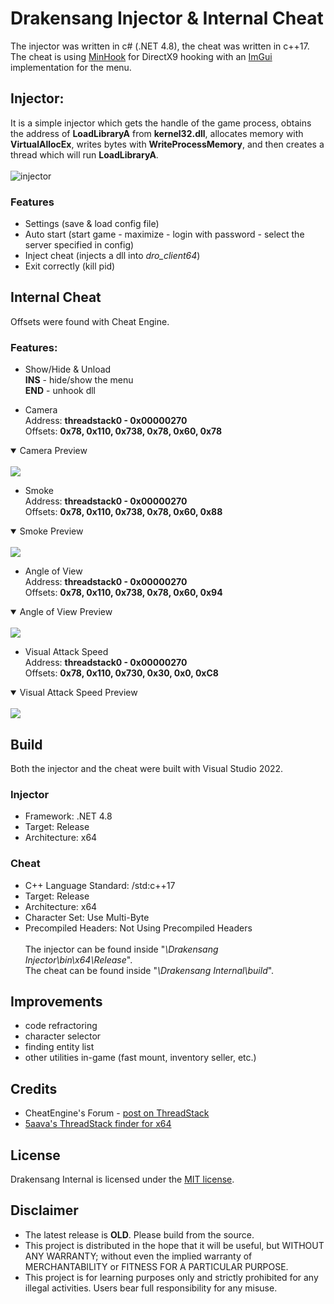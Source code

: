 # Drakensang Injector & Internal Cheat

The injector was written in c# (.NET 4.8), the cheat was written in c++17. The cheat is using [MinHook](https://github.com/TsudaKageyu/minhook) for DirectX9 hooking with an [ImGui](https://github.com/ocornut/imgui) implementation for the menu.

## Injector:
It is a simple injector which gets the handle of the game process, obtains the address of **LoadLibraryA** from **kernel32.dll**, allocates memory with **VirtualAllocEx**, writes bytes with **WriteProcessMemory**, and then creates a thread which will run **LoadLibraryA**.<br><br>
![injector](https://raw.githubusercontent.com/N3agu/Drakensang-Internal/main/images/injector.png)

### Features
- Settings (save & load config file)
- Auto start (start game - maximize - login with password - select the server specified in config)
- Inject cheat (injects a dll into *dro_client64*)
- Exit correctly (kill pid)

## Internal Cheat
Offsets were found with Cheat Engine.

### Features:
- Show/Hide & Unload<br>
**INS** - hide/show the menu<br>
**END** - unhook dll

- Camera<br>
Address: **threadstack0 - 0x00000270**<br>
Offsets: **0x78, 0x110, 0x738, 0x78, 0x60, 0x78**
<details open>
<summary>Camera Preview</summary>
<br>
<img src="https://raw.githubusercontent.com/N3agu/Drakensang-Internal/main/images/camera.png">
</details>

- Smoke<br>
Address: **threadstack0 - 0x00000270**<br>
Offsets: **0x78, 0x110, 0x738, 0x78, 0x60, 0x88**
<details open>
<summary>Smoke Preview</summary>
<br>
<img src="https://raw.githubusercontent.com/N3agu/Drakensang-Internal/main/images/smoke.png">
</details>

- Angle of View<br>
Address: **threadstack0 - 0x00000270**<br>
Offsets: **0x78, 0x110, 0x738, 0x78, 0x60, 0x94**
<details open>
<summary>Angle of View Preview</summary>
<br>
<img src="https://raw.githubusercontent.com/N3agu/Drakensang-Internal/main/images/angle.png">
</details>

- Visual Attack Speed<br>
Address: **threadstack0 - 0x00000270**<br>
Offsets: **0x78, 0x110, 0x730, 0x30, 0x0, 0xC8**
<details open>
<summary>Visual Attack Speed Preview</summary>
<br>
<img src="https://raw.githubusercontent.com/N3agu/Drakensang-Internal/main/images/attackspeed.gif">
</details>

## Build
Both the injector and the cheat were built with Visual Studio 2022.

### Injector
- Framework: .NET 4.8<br>
- Target: Release<br>
- Architecture: x64

### Cheat
- C++ Language Standard: /std:c++17<br>
- Target: Release<br>
- Architecture: x64<br>
- Character Set: Use Multi-Byte<br>
- Precompiled Headers: Not Using Precompiled Headers<br><br>
The injector can be found inside "*\Drakensang Injector\bin\x64\Release*".<br>
The cheat can be found inside "*\Drakensang Internal\build*".

## Improvements
- code refractoring
- character selector
- finding entity list
- other utilities in-game (fast mount, inventory seller, etc.)

## Credits
- CheatEngine's Forum - [post on ThreadStack](https://forum.cheatengine.org/viewtopic.php?p=5487976#5487976)
- [5aava's ThreadStack finder for x64](https://github.com/5aava/cheatengine-threadstack-finder-x64)

## License
Drakensang Internal is licensed under the [MIT license](https://github.com/N3agu/Drakensang-Internal/blob/main/LICENSE).

## Disclaimer
- The latest release is **OLD**. Please build from the source.
- This project is distributed in the hope that it will be useful, but WITHOUT ANY WARRANTY; without even the implied warranty of MERCHANTABILITY or FITNESS FOR A PARTICULAR PURPOSE.
- This project is for learning purposes only and strictly prohibited for any illegal activities. Users bear full responsibility for any misuse.

